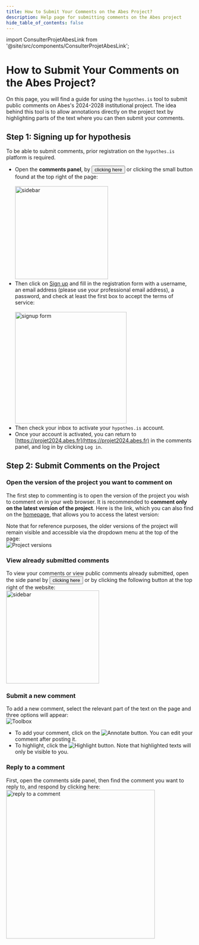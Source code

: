 ```yaml
---
title: How to Submit Your Comments on the Abes Project?
description: Help page for submitting comments on the Abes project
hide_table_of_contents: false
---
```


import ConsulterProjetAbesLink from '@site/src/components/ConsulterProjetAbesLink';

# How to Submit Your Comments on the Abes Project?

On this page, you will find a guide for using the `hypothes.is` tool to submit public comments on Abes's 2024-2028 institutional project. The idea behind this tool is to allow annotations directly on the project text by highlighting parts of the text where you can then submit your comments.

## Step 1: Signing up for hypothesis

To be able to submit comments, prior registration on the `hypothes.is` platform is required.

- Open the **comments panel**, by <button data-hypothesis-trigger>clicking here</button> or clicking the small button found at the top right of the page:  
  <br/><img src="/img/sidebar_erm.png" alt="sidebar" width="250px" />
- Then click on [Sign up](https://hypothes.is/signup) and fill in the registration form with a username, an email address (please use your professional email address), a password, and check at least the first box to accept the terms of service:  
  <br/><img src="/img/signup.png" alt="signup form" width="300px" />
- Then check your inbox to activate your `hypothes.is` account.
- Once your account is activated, you can return to [https://projet2024.abes.fr](https://projet2024.abes.fr) in the comments panel, and log in by clicking `Log in`.

## Step 2: Submit Comments on the Project

### Open the version of the project you want to comment on

The first step to commenting is to open the version of the project you wish to comment on in your web browser. It is recommended to **comment only on the latest version of the project**. Here is the link, which you can also find on the [homepage](/), that allows you to access the latest version:  
<ConsulterProjetAbesLink />

Note that for reference purposes, the older versions of the project will remain visible and accessible via the dropdown menu at the top of the page:  
![Project versions](/img/versions-du-projet_erm.png)

### View already submitted comments

To view your comments or view public comments already submitted, open the side panel by <button data-hypothesis-trigger>clicking here</button> or by clicking the following button at the top right of the website:  
<img src="/img/sidebar_erm.png" alt="sidebar" width="250px" />

### Submit a new comment

To add a new comment, select the relevant part of the text on the page and three options will appear:  
![Toolbox](/img/toolbox.png)

- To add your comment, click on the ![Annotate](/img/annotate.png) button. You can edit your comment after posting it.
- To highlight, click the ![Highlight](/img/highlight.png) button. Note that highlighted texts will only be visible to you.

### Reply to a comment

First, open the comments side panel, then find the comment you want to reply to, and respond by clicking here:  
<img src="/img/reply_erm.png" alt="reply to a comment" width="400px" />
